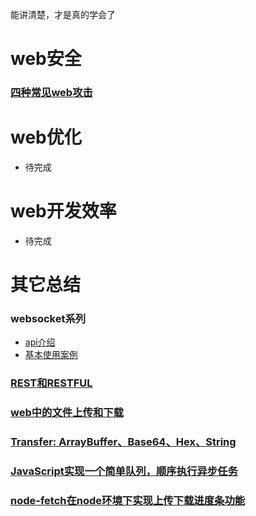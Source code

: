 能讲清楚，才是真的学会了

# web安全
### [四种常见web攻击](https://zhuanlan.zhihu.com/p/23309154)

# web优化
- 待完成

# web开发效率
- 待完成

# 其它总结
### websocket系列
- [api介绍](https://developer.mozilla.org/zh-CN/docs/Web/API/WebSocket#Ready_state_constants)
- [基本使用案例](https://www.html5rocks.com/zh/tutorials/websockets/basics/)

### [REST和RESTFUL](https://www.zhihu.com/question/28557115)

### [web中的文件上传和下载](https://github.com/54leibo/blog/issues/2#issue-462621634)

### [Transfer: ArrayBuffer、Base64、Hex、String](https://github.com/54leibo/blog/issues/1#issue-460327275)

### [JavaScript实现一个简单队列，顺序执行异步任务](https://github.com/54leibo/blog/issues/3#issue-463668795)

### [node-fetch在node环境下实现上传下载进度条功能](https://github.com/54leibo/blog/issues/3#issue-463668795)

